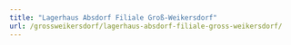 ```yaml
---
title: "Lagerhaus Absdorf Filiale Groß-Weikersdorf"
url: /grossweikersdorf/lagerhaus-absdorf-filiale-gross-weikersdorf/
---
```

